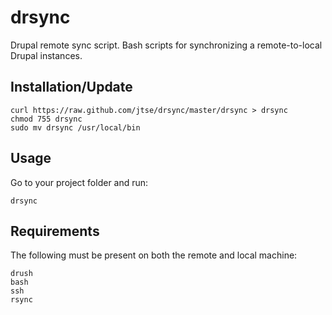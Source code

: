 drsync
=======
Drupal remote sync script. Bash scripts for synchronizing a remote-to-local Drupal instances.

Installation/Update
--------------------
```
curl https://raw.github.com/jtse/drsync/master/drsync > drsync
chmod 755 drsync
sudo mv drsync /usr/local/bin

```

Usage
------
Go to your project folder and run:

```
drsync
```

Requirements
------------
The following must be present on both the remote and local machine:

```
drush
bash
ssh
rsync
```

